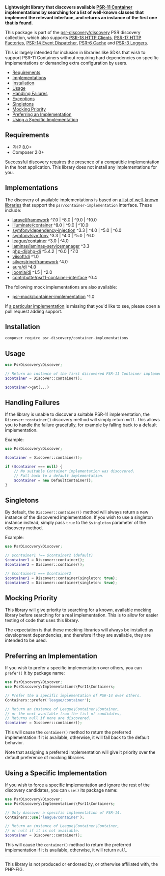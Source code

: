 **Lightweight library that discovers available [PSR-11 Container](https://www.php-fig.org/psr/psr-11/) implementations by searching for a list of well-known classes that implement the relevant interface, and returns an instance of the first one that is found.**

This package is part of the [psr-discovery/discovery](https://github.com/psr-discovery/discovery) PSR discovery collection, which also supports [PSR-18 HTTP Clients](https://github.com/psr-discovery/http-client-implementations), [PSR-17 HTTP Factories](https://github.com/psr-discovery/http-factory-implementations), [PSR-14 Event Dispatcher](https://github.com/psr-discovery/event-dispatcher-implementations), [PSR-6 Cache](https://github.com/psr-discovery/cache-implementations) and [PSR-3 Loggers](https://github.com/psr-discovery/log-implementations).

This is largely intended for inclusion in libraries like SDKs that wish to support PSR-11 Containers without requiring hard dependencies on specific implementations or demanding extra configuration by users.

-   [Requirements](#requirements)
-   [Implementations](#implementations)
-   [Installation](#installation)
-   [Usage](#usage)
-   [Handling Failures](#handling-failures)
-   [Exceptions](#exceptions)
-   [Singletons](#singletons)
-   [Mocking Priority](#mocking-priority)
-   [Preferring an Implementation](#preferring-an-implementation)
-   [Using a Specific Implementation](#using-a-specific-implementation)

## Requirements

-   PHP 8.0+
-   Composer 2.0+

Successful discovery requires the presence of a compatible implementation in the host application. This library does not install any implementations for you.

## Implementations

The discovery of available implementations is based on [a list of well-known libraries](https://packagist.org/providers/psr/container-implementation) that support the `psr/container-implementation` interface. These include:

-   [laravel/framework](https://github.com/laravel/framework) ^7.0 | ^8.0 | ^9.0 | ^10.0
-   [illuminate/container](https://github.com/illuminate/container) ^8.0 | ^9.0 | ^10.0
-   [symfony/dependency-injection](https://github.com/symfony/dependency-injection) ^3.3 | ^4.0 | ^5.0 | ^6.0
-   [symfony/symfony](https://github.com/symfony/symfony) ^3.3 | ^4.0 | ^5.0 | ^6.0
-   [league/container](https://github.com/thephpleague/container) ^3.0 | ^4.0
-   [laminas/laminas-servicemanager](https://github.com/laminas/laminas-servicemanager) ^3.3
-   [php-di/php-di](https://github.com/PHP-DI/PHP-DI) ^5.4.2 | ^6.0 | ^7.0
-   [yiisoft/di](https://github.com/yiisoft/di) ^1.0
-   [silverstripe/framework](https://github.com/silverstripe/silverstripe-framework) ^4.0
-   [aura/di](https://github.com/auraphp/Aura.Di) ^4.0
-   [joomla/di](https://github.com/joomla-framework/di) ^1.5 | ^2.0
-   [contributte/psr11-container-interface](https://github.com/contributte/psr11-container-interface) ^0.4

The following mock implementations are also available:

-   [psr-mock/container-implementation](https://github.com/psr-mock/container-implementation) ^1.0

If [a particular implementation](https://packagist.org/providers/psr/container-implementation) is missing that you'd like to see, please open a pull request adding support.

## Installation

```bash
composer require psr-discovery/container-implementations
```

## Usage

```php
use PsrDiscovery\Discover;

// Return an instance of the first discovered PSR-11 Container implementation.
$container = Discover::container();

$container->get(...)
```

## Handling Failures

If the library is unable to discover a suitable PSR-11 implementation, the `Discover::container()` discovery method will simply return `null`. This allows you to handle the failure gracefully, for example by falling back to a default implementation.

Example:

```php
use PsrDiscovery\Discover;

$container = Discover::container();

if ($container === null) {
    // No suitable Container implementation was discovered.
    // Fall back to a default implementation.
    $container = new DefaultContainer();
}
```

## Singletons

By default, the `Discover::container()` method will always return a new instance of the discovered implementation. If you wish to use a singleton instance instead, simply pass `true` to the `$singleton` parameter of the discovery method.

Example:

```php
use PsrDiscovery\Discover;

// $container1 !== $container2 (default)
$container1 = Discover::container();
$container2 = Discover::container();

// $container1 === $container2
$container1 = Discover::container(singleton: true);
$container2 = Discover::container(singleton: true);
```

## Mocking Priority

This library will give priority to searching for a known, available mocking library before searching for a real implementation. This is to allow for easier testing of code that uses this library.

The expectation is that these mocking libraries will always be installed as development dependencies, and therefore if they are available, they are intended to be used.

## Preferring an Implementation

If you wish to prefer a specific implementation over others, you can `prefer()` it by package name:

```php
use PsrDiscovery\Discover;
use PsrDiscovery\Implementations\Psr11\Containers;

// Prefer the a specific implementation of PSR-14 over others.
Containers::prefer('league/container');

// Return an instance of League\Container\Container,
// or the next available from the list of candidates,
// Returns null if none are discovered.
$container = Discover::container();
```

This will cause the `container()` method to return the preferred implementation if it is available, otherwise, it will fall back to the default behavior.

Note that assigning a preferred implementation will give it priority over the default preference of mocking libraries.

## Using a Specific Implementation

If you wish to force a specific implementation and ignore the rest of the discovery candidates, you can `use()` its package name:

```php
use PsrDiscovery\Discover;
use PsrDiscovery\Implementations\Psr11\Containers;

// Only discover a specific implementation of PSR-14.
Containers::use('league/container');

// Return an instance of League\Container\Container,
// or null if it is not available.
$container = Discover::container();
```

This will cause the `container()` method to return the preferred implementation if it is available, otherwise, it will return `null`.

---

This library is not produced or endorsed by, or otherwise affiliated with, the PHP-FIG.
